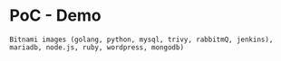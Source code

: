 # PoC - Demo



    Bitnami images (golang, python, mysql, trivy, rabbitmQ, jenkins), mariadb, node.js, ruby, wordpress, mongodb)